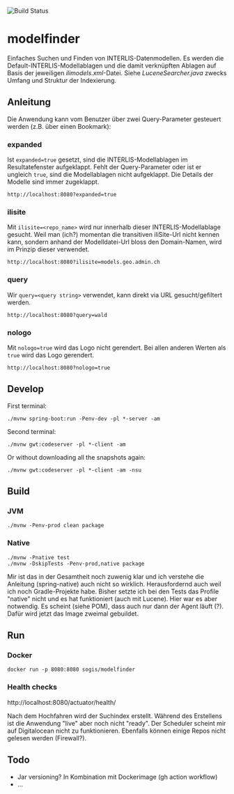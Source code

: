![Build Status](https://github.com/edigonzales/modelfinder/actions/workflows/main.yml/badge.svg)

# modelfinder

Einfaches Suchen und Finden von INTERLIS-Datenmodellen. Es werden die Default-INTERLIS-Modellablagen und die damit verknüpften Ablagen auf Basis der jeweiligen _ilimodels.xml_-Datei. Siehe _LuceneSearcher.java_ zwecks Umfang und Struktur der Indexierung. 

## Anleitung

Die Anwendung kann vom Benutzer über zwei Query-Parameter gesteuert werden (z.B. über einen Bookmark):

### expanded

Ist `expanded=true` gesetzt, sind die INTERLIS-Modellablagen im Resultatefenster aufgeklappt. Fehlt der Query-Parameter oder ist er ungleich `true`, sind die Modellablagen nicht aufgeklappt. Die Details der Modelle sind immer zugeklappt.

```
http://localhost:8080?expanded=true
```

### ilisite

Mit `ilisite=<repo_name>` wird nur innerhalb dieser INTERLIS-Modellablage gesucht. Weil man (ich?) momentan die transitiven iliSite-Url nicht kennen kann, sondern anhand der Modelldatei-Url bloss den Domain-Namen, wird im Prinzip dieser verwendet.

```
http://localhost:8080?ilisite=models.geo.admin.ch
```

### query
Wir `query=<query string>` verwendet, kann direkt via URL gesucht/gefiltert werden. 

```
http://localhost:8080?query=wald
```

### nologo
Mit `nologo=true` wird das Logo nicht gerendert. Bei allen anderen Werten als `true` wird das Logo gerendert.

```
http://localhost:8080?nologo=true
```

## Develop
First terminal:
```
./mvnw spring-boot:run -Penv-dev -pl *-server -am
```

Second terminal:
```
./mvnw gwt:codeserver -pl *-client -am
```

Or without downloading all the snapshots again:

```
./mvnw gwt:codeserver -pl *-client -am -nsu
```

## Build

### JVM
```
./mvnw -Penv-prod clean package
```

### Native

```
./mvnw -Pnative test
./mvnw -DskipTests -Penv-prod,native package
```

Mir ist das in der Gesamtheit noch zuwenig klar und ich verstehe die Anleitung (spring-native) auch nicht so wirklich. Herausfordernd auch weil ich noch Gradle-Projekte habe. Bisher setzte ich bei den Tests das Profile "native" nicht und es hat funktioniert (auch mit Lucene). Hier war es aber notwendig. Es scheint (siehe POM), dass auch nur dann der Agent läuft (?). Dafür wird jetzt das Image zweimal gebuildet. 

## Run

### Docker
```
docker run -p 8080:8080 sogis/modelfinder
```

### Health checks
http://localhost:8080/actuator/health/

Nach dem Hochfahren wird der Suchindex erstellt. Während des Erstellens ist die Anwendung "live" aber noch nicht "ready". Der Scheduler scheint mir auf Digitalocean nicht zu funktionieren. Ebenfalls können einige Repos nicht gelesen werden (Firewall?).


## Todo
- Jar versioning? In Kombination mit Dockerimage (gh action workflow)
- ...